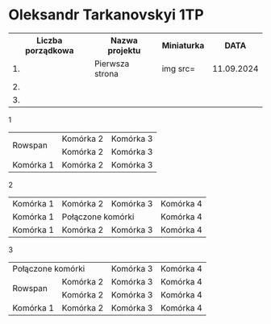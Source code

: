 # Oleksandr Tarkanovskyi 1TP
<html>
<table>
<tr>
  <th>Liczba porządkowa</th>
    <th>Nazwa projektu</th>
    <th>Miniaturka</th>
  <th>DATA</th>
</tr>
  <tr>
    <td>1.</td>
    <td>Pierwsza strona</td>
    <td>img src=</td>
    <td>11.09.2024</td>
  </tr>
  <tr>
    <td>2.</td>
    <td></td>
    <td></td>
    <td></td>
  </tr>
  <tr>
  <td>3.</td>
    <td></td>
    <td></td>
  <td></td>
  </tr>  
</table>
</html>

1
<html>
    <table cellpadding="10">
        <!-- Pierwszy wiersz -->
        <tr>
            <td rowspan="2">Rowspan</td>
            <td>Komórka 2</td>
            <td>Komórka 3</td>
        </tr>
        <!-- Drugi wiersz -->
        <tr>
            <td>Komórka 2</td>
            <td>Komórka 3</td>
        </tr>
        <!-- Trzeci wiersz -->
        <tr>
            <td>Komórka 1</td>
            <td>Komórka 2</td>
            <td>Komórka 3</td>
        </tr>
    </table>
</html>
2
<html>
    <table cellpadding="10">
        <!-- Pierwszy wiersz -->
        <tr>
            <td>Komórka 1</td>
            <td>Komórka 2</td>
            <td>Komórka 3</td>
            <td>Komórka 4</td>
        </tr>
        <!-- Drugi wiersz -->
        <tr>
            <td>Komórka 1</td>
            <td colspan="2">Połączone komórki</td>
            <td>Komórka 4</td>
        </tr>
        <!-- Trzeci wiersz -->
        <tr>
            <td>Komórka 1</td>
            <td>Komórka 2</td>
            <td>Komórka 3</td>
            <td>Komórka 4</td>
        </tr>
    </table>

</html>
3
<html>
    <table cellpadding="10">
        <!-- Pierwszy wiersz -->
        <tr>
            <td colspan="2">Połączone komórki</td>
            <td>Komórka 3</td>
            <td>Komórka 4</td>
        </tr>
        <!-- Drugi wiersz -->
        <tr>
            <td rowspan="2">Rowspan</td>
            <td>Komórka 2</td>
            <td>Komórka 3</td>
            <td>Komórka 4</td>
        </tr>
        <!-- Trzeci wiersz -->
        <tr>
            <td>Komórka 2</td>
            <td>Komórka 3</td>
            <td>Komórka 4</td>
        </tr>
        <!-- Czwarty wiersz -->
        <tr>
            <td>Komórka 1</td>
            <td>Komórka 2</td>
            <td>Komórka 3</td>
            <td>Komórka 4</td>
        </tr>
    </table>
</html>


